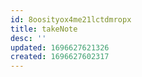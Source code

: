 ```yaml
---
id: 8oosityox4me21lctdmropx
title: takeNote
desc: ''
updated: 1696627621326
created: 1696627602317
---
```


